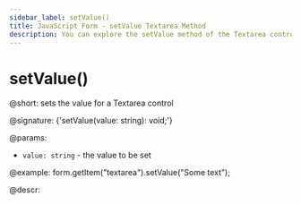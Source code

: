 ```yaml
---
sidebar_label: setValue()
title: JavaScript Form - setValue Textarea Method 
description: You can explore the setValue method of the Textarea control of Form in the documentation of the DHTMLX JavaScript UI library. Browse developer guides and API reference, try out code examples and live demos, and download a free 30-day evaluation version of DHTMLX Suite 7.
---
```


# setValue()

@short: sets the value for a Textarea control

@signature: {'setValue(value: string): void;'}

@params:
- `value: string` - the value to be set  

@example:
form.getItem("textarea").setValue("Some text");

@descr:

